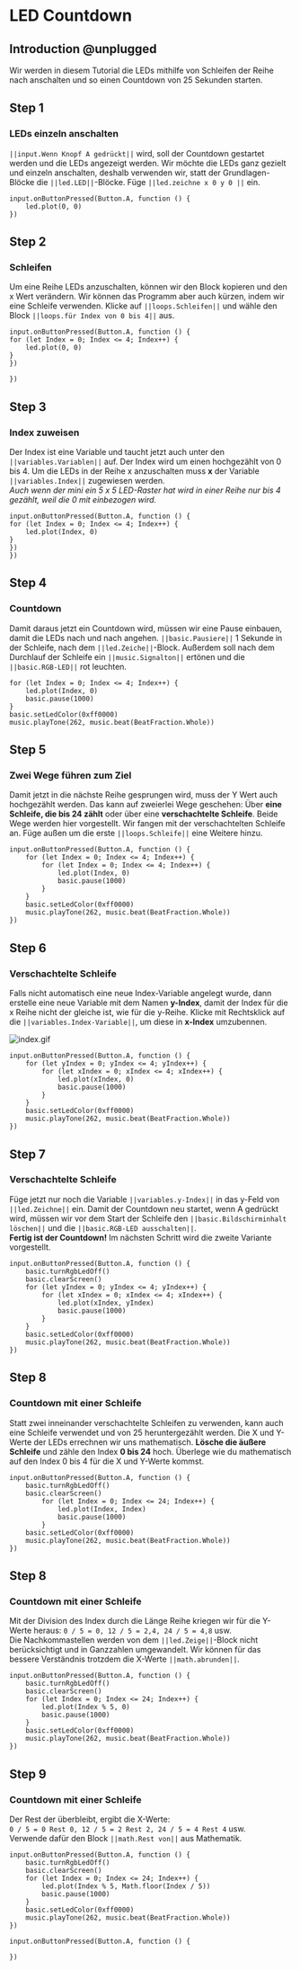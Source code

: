 # LED Countdown

## Introduction @unplugged

Wir werden in diesem Tutorial die LEDs mithilfe von Schleifen der Reihe nach 
anschalten und so einen Countdown von 25 Sekunden starten.

## Step 1

### LEDs einzeln anschalten 

``||input.Wenn Knopf A gedrückt||`` wird, soll der Countdown gestartet werden und die LEDs angezeigt werden. 
Wir möchte die LEDs ganz gezielt und einzeln anschalten, deshalb verwenden wir, statt der Grundlagen-Blöcke
die ``||led.LED||``-Blöcke. Füge ``||led.zeichne x 0 y 0 ||`` ein.


```blocks
input.onButtonPressed(Button.A, function () {
    led.plot(0, 0)
})
```

## Step 2

### Schleifen
Um eine Reihe LEDs anzuschalten, können wir den Block kopieren und den x Wert verändern.
Wir können das Programm aber auch kürzen, indem wir eine Schleife verwenden.
Klicke auf ``||loops.Schleifen||`` und wähle den Block ``||loops.für Index von 0 bis 4||`` aus.


```blocks
input.onButtonPressed(Button.A, function () {
for (let Index = 0; Index <= 4; Index++) {
    led.plot(0, 0)
}
})

})
```

## Step 3

### Index zuweisen
Der Index ist eine Variable und taucht jetzt auch unter den ``||variables.Variablen||`` auf.
Der Index wird um einen hochgezählt von 0 bis 4.
Um die LEDs in der Reihe x anzuschalten muss **x** der Variable ``||variables.Index||`` zugewiesen werden.  
*Auch wenn der mini ein 5 x 5 LED-Raster hat wird in einer Reihe nur bis 4 gezählt, weil die 0 mit einbezogen wird.*


```blocks
input.onButtonPressed(Button.A, function () {
for (let Index = 0; Index <= 4; Index++) {
    led.plot(Index, 0)
}
})
})
```

## Step 4

### Countdown
Damit daraus jetzt ein Countdown wird, müssen wir eine Pause einbauen, 
damit die LEDs nach und nach angehen. ``||basic.Pausiere||`` 1 Sekunde in der Schleife, nach dem ``||led.Zeiche||``-Block.
Außerdem soll nach dem Durchlauf der Schleife ein ``||music.Signalton||`` ertönen und die ``||basic.RGB-LED||`` rot leuchten.


```blocks
for (let Index = 0; Index <= 4; Index++) {
    led.plot(Index, 0)
    basic.pause(1000)
}
basic.setLedColor(0xff0000)
music.playTone(262, music.beat(BeatFraction.Whole))
```


## Step 5

### Zwei Wege führen zum Ziel
Damit jetzt in die nächste Reihe gesprungen wird, muss der Y Wert auch hochgezählt werden.
Das kann auf zweierlei Wege geschehen: Über **eine Schleife, die bis 24 zählt** oder über eine **verschachtelte Schleife**.
Beide Wege werden hier vorgestellt. Wir fangen mit der verschachtelten Schleife an.
Füge außen um die erste ``||loops.Schleife||`` eine Weitere hinzu.

```blocks
input.onButtonPressed(Button.A, function () {
    for (let Index = 0; Index <= 4; Index++) {
        for (let Index = 0; Index <= 4; Index++) {
            led.plot(Index, 0)
            basic.pause(1000)
        }
    }
    basic.setLedColor(0xff0000)
    music.playTone(262, music.beat(BeatFraction.Whole))
})
```


## Step 6

### Verschachtelte Schleife
Falls nicht automatisch eine neue Index-Variable angelegt wurde, dann erstelle eine
neue Variable mit dem Namen **y-Index**, damit der Index für die x Reihe nicht der gleiche ist, wie für die y-Reihe.
Klicke mit Rechtsklick auf die ``||variables.Index-Variable||``, um diese in **x-Index** umzubennen.

![index.gif](https://raw.githubusercontent.com/Amerlander/makecode-tutorials/master/assets/images/index.gif)

```blocks
input.onButtonPressed(Button.A, function () {
    for (let yIndex = 0; yIndex <= 4; yIndex++) {
        for (let xIndex = 0; xIndex <= 4; xIndex++) {
            led.plot(xIndex, 0)
            basic.pause(1000)
        }
    }
    basic.setLedColor(0xff0000)
    music.playTone(262, music.beat(BeatFraction.Whole))
})
```

## Step 7

### Verschachtelte Schleife
Füge jetzt nur noch die Variable ``||variables.y-Index||`` in das y-Feld von ``||led.Zeichne||`` ein.
Damit der Countdown neu startet, wenn A gedrückt wird,
müssen wir vor dem Start der Schleife den ``||basic.Bildschirminhalt löschen||`` und 
die ``||basic.RGB-LED ausschalten||``.  
**Fertig ist der Countdown!** Im nächsten Schritt wird die zweite Variante vorgestellt. 

```blocks
input.onButtonPressed(Button.A, function () {
    basic.turnRgbLedOff()
    basic.clearScreen()
    for (let yIndex = 0; yIndex <= 4; yIndex++) {
        for (let xIndex = 0; xIndex <= 4; xIndex++) {
            led.plot(xIndex, yIndex)
            basic.pause(1000)
        }
    }
    basic.setLedColor(0xff0000)
    music.playTone(262, music.beat(BeatFraction.Whole))
})
```

## Step 8

### Countdown mit einer Schleife
Statt zwei inneinander verschachtelte Schleifen zu verwenden, 
kann auch eine Schleife verwendet und von 25 heruntergezählt werden. Die X und Y-Werte der LEDs 
errechnen wir uns mathematisch. **Lösche die äußere Schleife** und zähle den Index **0 bis 24** hoch.
Überlege wie du mathematisch auf den Index 0 bis 4 für die X und Y-Werte kommst.


```blocks
input.onButtonPressed(Button.A, function () {
    basic.turnRgbLedOff()
    basic.clearScreen()
        for (let Index = 0; Index <= 24; Index++) {
            led.plot(Index, Index)
            basic.pause(1000)
        }
    basic.setLedColor(0xff0000)
    music.playTone(262, music.beat(BeatFraction.Whole))
})
```

## Step 8

### Countdown mit einer Schleife
Mit der Division des Index durch die Länge Reihe kriegen wir für die Y-Werte heraus:
``0 / 5 = 0, 12 / 5 = 2,4, 24 / 5 = 4,8`` usw.  
Die Nachkommastellen werden von dem ``||led.Zeige||``-Block nicht berücksichtigt und in Ganzzahlen umgewandelt.
Wir können für das bessere Verständnis trotzdem die X-Werte ``||math.abrunden||``.

```blocks
input.onButtonPressed(Button.A, function () {
    basic.turnRgbLedOff()
    basic.clearScreen()
    for (let Index = 0; Index <= 24; Index++) {
        led.plot(Index % 5, 0)
        basic.pause(1000)
    }
    basic.setLedColor(0xff0000)
    music.playTone(262, music.beat(BeatFraction.Whole))
})

```

## Step 9

### Countdown mit einer Schleife
Der Rest der überbleibt, ergibt die X-Werte:  
``0 / 5 = 0 Rest 0, 12 / 5 = 2 Rest 2, 24 / 5 = 4 Rest 4`` usw.  
Verwende dafür den Block ``||math.Rest von||`` aus Mathematik. 

```blocks
input.onButtonPressed(Button.A, function () {
    basic.turnRgbLedOff()
    basic.clearScreen()
    for (let Index = 0; Index <= 24; Index++) {
        led.plot(Index % 5, Math.floor(Index / 5))
        basic.pause(1000)
    }
    basic.setLedColor(0xff0000)
    music.playTone(262, music.beat(BeatFraction.Whole))
})

```

```template
input.onButtonPressed(Button.A, function () {
	
})

```

